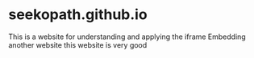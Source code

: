 # seekopath.github.io
This is a website for understanding and applying the iframe
Embedding another website
this website is very good
